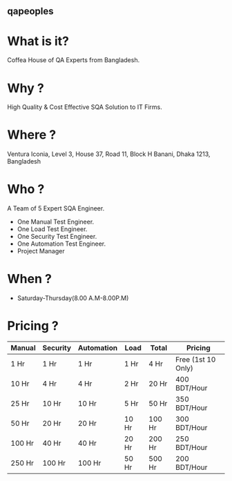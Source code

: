 ## qapeoples

# What is it?

Coffea House of QA Experts from Bangladesh.

# Why ?

High Quality & Cost Effective SQA Solution to IT Firms.

# Where ?

Ventura Iconia, Level 3, House 37, Road 11, Block H Banani, Dhaka 1213, Bangladesh

# Who ?

A Team of 5 Expert SQA Engineer.
* One Manual Test Engineer.
* One Load Test Engineer.
* One Security Test Engineer.
* One Automation Test Engineer.
* Project Manager

# When ?
* Saturday-Thursday(8.00 A.M-8.00P.M)

# Pricing ?

| Manual | Security | Automation | Load | Total | Pricing |
| -------------- | ---------------- | ------------------ | ------------ | ----- | ------- |
| 1 Hr | 1 Hr  | 1 Hr | 1 Hr | 4 Hr | Free (1st 10 Only) |
| 10 Hr | 4 Hr  | 4 Hr | 2 Hr | 20 Hr | 400 BDT/Hour |
| 25 Hr | 10 Hr  | 10 Hr | 5 Hr | 50 Hr | 350 BDT/Hour |
| 50 Hr | 20 Hr  | 20 Hr | 10 Hr | 100 Hr | 300 BDT/Hour |
| 100 Hr | 40 Hr  | 40 Hr | 20 Hr | 200 Hr | 250 BDT/Hour |
| 250 Hr | 100 Hr  | 100 Hr | 50 Hr | 500 Hr | 200 BDT/Hour |


 
